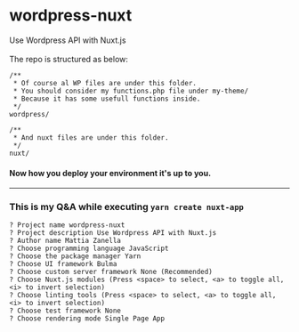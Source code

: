 # wordpress-nuxt
Use Wordpress API with Nuxt.js
<br/>
<br/>
The repo is structured as below:
```
/**
 * Of course al WP files are under this folder.
 * You should consider my functions.php file under my-theme/
 * Because it has some usefull functions inside.
 */
wordpress/

/**
 * And nuxt files are under this folder.
 */
nuxt/

```
#### Now how you deploy your environment it's up to you.
---

### This is my Q&A while executing `yarn create nuxt-app`

```
? Project name wordpress-nuxt
? Project description Use Wordpress API with Nuxt.js
? Author name Mattia Zanella
? Choose programming language JavaScript
? Choose the package manager Yarn
? Choose UI framework Bulma
? Choose custom server framework None (Recommended)
? Choose Nuxt.js modules (Press <space> to select, <a> to toggle all, <i> to invert selection)
? Choose linting tools (Press <space> to select, <a> to toggle all, <i> to invert selection)
? Choose test framework None
? Choose rendering mode Single Page App
```

